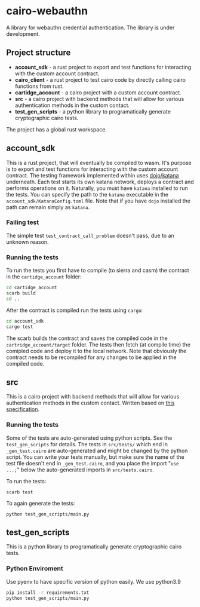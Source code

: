 # cairo-webauthn

A library for webauthn credential authentication.
The library is under development.

## Project structure
- **account_sdk** - a rust project to export and test functions for interacting with the custom account contract.
- **cairo_client** - a rust project to test cairo code by directly calling cairo functions from rust.
- **cartidge_account** - a cairo project with a custom account contract.
- **src** - a cairo project with backend methods that will allow for various authentication methods in the custom contact.
- **test_gen_scripts** - a python library to programatically generate cryptographic cairo tests.

The project has a global rust workspace.

## account_sdk
This is a rust project, that will eventually be compiled to wasm. It's purpose is to export and test functions for interacting with the custom account contract. The testing framework implemented within uses [dojo/katana](https://github.com/dojoengine/dojo) underneath. Each test starts its own katana network, deploys a contract and performs operations on it. Naturally, you must have `katana` installed to run the tests. You can specify the path to the `katana` executable in the `account_sdk/KatanaConfig.toml` file. Note that if you have `dojo` installed the path can remain simply as `katana`.
### Failing test
The simple test `test_contract_call_problem` doesn't pass, due to an unknown reason.

### Running the tests
To run the tests you first have to compile (to sierra and casm) the contract in the `cartidge_account` folder:
```bash
cd cartidge_account
scarb build
cd ..
```
After the contract is compiled run the tests using `cargo`:
```bash
cd account_sdk
cargo test
```
The scarb builds the contract and saves the compiled code in the `cartridge_account/target` folder. The tests then fetch (at compile time) the comipled code and deploy it to the local network. Note that obviously the contract needs to be recompiled for any changes to be applied in the compiled code.

## src
This is a cairo project with backend methods that will allow for various authentication methods in the custom contact.
Written based on [this specification](https://www.w3.org/TR/webauthn/).

### Running the tests

Some of the tests are auto-generated using python scripts.
See the `test_gen_scripts` for details.
The tests in `src/tests/` which end in `_gen_test.cairo` are auto-generated and might be changed by the python script. You can write your tests manually, but make sure the name of the test file doesn't end in `_gen_test.cairo`, and you place the import "`use ...;`" below the auto-generated imports in `src/tests.cairo`.

To run the tests:

```shell
scarb test
```

To again generate the tests:

```shell
python test_gen_scripts/main.py
```
## test_gen_scripts
This is a python library to programatically generate cryptographic cairo tests.

### Python Enviroment

Use pyenv to have specific version of python easily.
We use python3.9

```sh
pip install -r requirements.txt
python test_gen_scripts/main.py
```
